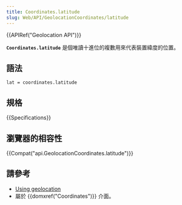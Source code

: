 ```yaml
---
title: Coordinates.latitude
slug: Web/API/GeolocationCoordinates/latitude
---
```

{{APIRef("Geolocation API")}}

**`Coordinates.latitude`** 是個唯讀十進位的複數用來代表裝置緯度的位置。

## 語法

```plain
lat = coordinates.latitude
```

## 規格

{{Specifications}}

## 瀏覽器的相容性

{{Compat("api.GeolocationCoordinates.latitude")}}

## 請參考

- [Using geolocation](/zh-TW/docs/WebAPI/Using_geolocation)
- 屬於 {{domxref("Coordinates")}} 介面。
